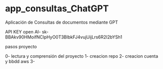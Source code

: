 # app_consultas_ChatGPT
Aplicación de Consultas de documentos mediante GPT

API KEY  open AI- 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

pasos proyecto

0- lectura y comprensión del proyecto
1- creacion repo
2- creacion cuenta y bbdd aws
3-